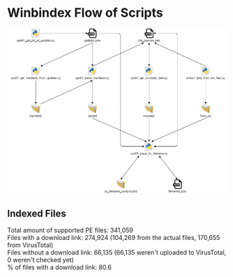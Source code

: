 # Winbindex Flow of Scripts

![winbindex-scripts-flow.png](winbindex-scripts-flow.png)

## Indexed Files

<!--FileStats-->
Total amount of supported PE files: 341,059  
Files with a download link: 274,924 (104,269 from the actual files, 170,655 from VirusTotal)  
Files without a download link: 66,135 (66,135 weren't uploaded to VirusTotal, 0 weren't checked yet)  
% of files with a download link: 80.6  
<!--/FileStats-->
